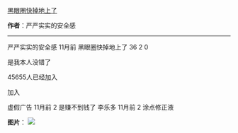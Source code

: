 

[黑眼圈快掉地上了](https://m.okjike.com/originalPosts/664a227b0a5cbfb896a8d2bc?s=ewoidSI6ICI1N2Y0ZGFjYWI2YzFlNTEzMDBiMDQyNmQiCn0=)

**作者**：严严实实的安全感

---

严严实实的安全感
11月前
黑眼圈快掉地上了
36
2
0

是我本人没错了

45655人已经加入

加入

虚假广告
11月前
2
是赚不到钱了
李乐多
11月前
2
涂点修正液

**图片**：
![](https://cdnv2.ruguoapp.com/FhoGP2k5fzIzlcW7mWQ4j8yDxgs8v3.jpg?imageMogr2/auto-orient/thumbnail/1500x2000%3E/interlace/1)